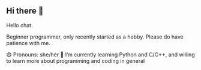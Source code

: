 ## Hi there 👋

Hello chat.

Beginner programmer, only recently started as a hobby. Please do have patience with me.

😄 Pronouns: she/her
🌱 I’m currently learning Python and C/C++, and willing to learn more about programming and coding in general

<!--
**TheFineMelody/TheFineMelody** is a ✨ _special_ ✨ repository because its `README.md` (this file) appears on your GitHub profile.

Here are some ideas to get you started:

- 🔭 I’m currently working on ...
- 🌱 I’m currently learning ...
- 👯 I’m looking to collaborate on ...
- 🤔 I’m looking for help with ...
- 💬 Ask me about ...
- 📫 How to reach me: ...
- 😄 Pronouns: ...
- ⚡ Fun fact: ...
-->
